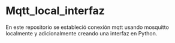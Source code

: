 # Mqtt_local_interfaz
En este repositorio se estableció conexión mqtt usando mosquitto localmente y adicionalmente creando una interfaz en Python.
